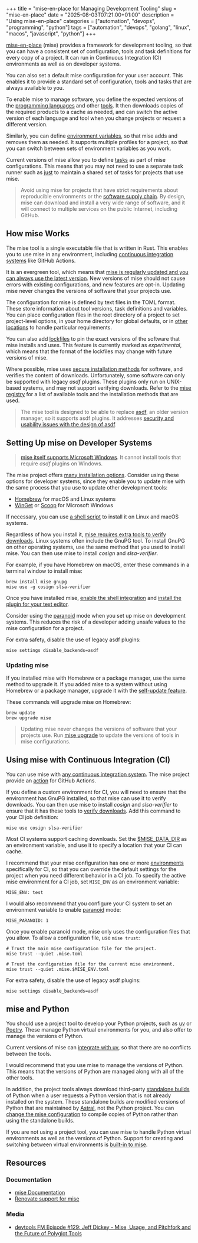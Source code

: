 +++
title = "mise-en-place for Managing Development Tooling"
slug = "mise-en-place"
date = "2025-08-03T07:21:00+01:00"
description = "Using mise-en-place"
categories = ["automation", "devops", "programming", "python"]
tags = ["automation", "devops", "golang", "linux", "macos", "javascript", "python"]
+++

[mise-en-place](https://mise.jdx.dev/) (mise) provides a framework for development tooling, so that you can have a consistent set of configuration, tools and task definitions for every copy of a project. It can run in Continuous Integration (CI) environments as well as on developer systems.

You can also set a default mise configuration for your user account. This enables it to provide a standard set of configuration, tools and tasks that are always available to you.

To enable mise to manage software, you define the expected versions of the [programming languages](https://mise.jdx.dev/core-tools.html) and other [tools](https://mise.jdx.dev/registry.html#tools). It then downloads copies of the required products to a cache as needed, and can switch the active version of each language and tool when you change projects or request a different version.

Similarly, you can define [environment variables](https://mise.jdx.dev/environments/), so that mise adds and removes them as needed. It supports multiple profiles for a project, so that you can switch between sets of environment variables as you work.

Current versions of mise allow you to define [tasks](https://mise.jdx.dev/tasks/) as part of mise configurations. This means that you may not need to use a separate task runner such as [just](https://www.stuartellis.name/articles/just-task-runner/) to maintain a shared set of tasks for projects that use mise.

> Avoid using mise for projects that have strict requirements about reproducible environments or the [software supply chain](https://en.wikipedia.org/wiki/Software_supply_chain). By design, mise can download and install a very wide range of software, and it will connect to multiple services on the public Internet, including GitHub.

## How mise Works

The mise tool is a single executable file that is written in Rust. This enables you to use mise in any environment, including [continuous integration systems](https://mise.jdx.dev/continuous-integration.html) like GitHub Actions.

It is an evergreen tool, which means that [mise is regularly updated and you can always use the latest version](https://mise.jdx.dev/roadmap.html#versioning). New versions of mise should not cause errors with existing configurations, and new features are opt-in. Updating mise never changes the versions of software that your projects use.

The configuration for mise is defined by text files in the TOML format. These store information about tool versions, task definitions and variables. You can place configuration files in the root directory of a project to set project-level options, in your home directory for global defaults, or in [other locations](https://mise.jdx.dev/configuration.html) to handle particular requirements.

You can also add [lockfiles](https://mise.jdx.dev/dev-tools/mise-lock.html) to pin the exact versions of the software that mise installs and uses. This feature is currently marked as _experimental_, which means that the format of the lockfiles may change with future versions of mise.

Where possible, mise uses [secure installation methods](https://mise.jdx.dev/registry.html#backends) for software, and verifies the content of downloads. Unfortunately, some software can only be supported with legacy _asdf_ plugins. These plugins only run on UNIX-based systems, and may not support verifying downloads. Refer to the [mise registry](https://mise.jdx.dev/registry.html#tools) for a list of available tools and the installation methods that are used.

> The mise tool is designed to be able to replace [asdf](https://asdf-vm.com/), an older version manager, so it supports asdf plugins. It addresses [security and usability issues with the design of asdf](https://mise.jdx.dev/dev-tools/comparison-to-asdf.html).

## Setting Up mise on Developer Systems

> [mise itself supports Microsoft Windows](https://mise.jdx.dev/faq.html#windows-support). It cannot install tools that require _asdf_ plugins on Windows.

The mise project offers [many installation options](https://mise.jdx.dev/installing-mise.html). Consider using these options for developer systems, since they enable you to update mise with the same process that you use to update other development tools:

- [Homebrew](http://brew.sh/) for macOS and Linux systems
- [WinGet](https://learn.microsoft.com/en-us/windows/package-manager/winget/) or [Scoop](https://scoop.sh/) for Microsoft Windows

If necessary, you can use [a shell script](https://mise.jdx.dev/installing-mise.html#https-mise-run) to install it on Linux and macOS systems.

Regardless of how you install it, [mise requires extra tools to verify downloads](https://mise.jdx.dev/tips-and-tricks.html#software-verification). Linux systems often include the GnuPG tool. To install GnuPG on other operating systems, use the same method that you used to install mise. You can then use mise to install _cosign_ and _slsa-verifier_.

For example, if you have Homebrew on macOS, enter these commands in a terminal window to install mise:

```shell
brew install mise gnupg
mise use -g cosign slsa-verifier
```

Once you have installed mise, [enable the shell integration](https://mise.jdx.dev/installing-mise.html#shells) and [install the plugin for your text editor](https://mise.jdx.dev/ide-integration.html).

Consider using the [paranoid](https://mise.jdx.dev/paranoid.html) mode when you set up mise on development systems. This reduces the risk of a developer adding unsafe values to the mise configuration for a project.

For extra safety, disable the use of legacy asdf plugins:

```shell
mise settings disable_backends=asdf
```

### Updating mise

If you installed mise with Homebrew or a package manager, use the same method to upgrade it. If you added mise to a system without using Homebrew or a package manager, upgrade it with the [self-update feature](https://mise.jdx.dev/cli/self-update.html#mise-self-update).

These commands will upgrade mise on Homebrew:

```shell
brew update
brew upgrade mise
```

> Updating mise never changes the versions of software that your projects use. Run [mise upgrade](https://mise.jdx.dev/cli/upgrade.html#mise-upgrade) to update the versions of tools in mise configurations.

## Using mise with Continuous Integration (CI)

You can use mise with [any continuous integration system](https://mise.jdx.dev/continuous-integration.html). The mise project provide an [action](https://mise.jdx.dev/continuous-integration.html#github-actions) for GitHub Actions.

If you define a custom environment for CI, you will need to ensure that the environment has GnuPG installed, so that mise can use it to verify downloads. You can then use mise to install _cosign_ and _slsa-verifier_ to ensure that it has these tools to [verify downloads](https://mise.jdx.dev/tips-and-tricks.html#software-verification). Add this command to your CI job definition:

```shell
mise use cosign slsa-verifier
```

Most CI systems support caching downloads. Set the [$MISE_DATA_DIR](https://mise.jdx.dev/directories.html#local-share-mise) as an environment variable, and use it to specify a location that your CI can cache.

I recommend that your mise configuration has one or more [environments](https://mise.jdx.dev/configuration/environments.html#config-environments) specifically for CI, so that you can override the default settings for the project when you need different behavior in a CI job. To specify the active mise environment for a CI job, set `MISE_ENV` as an environment variable:

```shell
MISE_ENV: test
```

I would also recommend that you configure your CI system to set an environment variable to enable [paranoid](https://mise.jdx.dev/paranoid.html) mode:

```shell
MISE_PARANOID: 1
```

Once you enable paranoid mode, mise only uses the configuration files that you allow. To allow a configuration file, use `mise trust`:

```shell
# Trust the main mise configuration file for the project.
mise trust --quiet .mise.toml

# Trust the configuration file for the current mise environment.
mise trust --quiet .mise.$MISE_ENV.toml
```

For extra safety, disable the use of legacy asdf plugins:

```shell
mise settings disable_backends=asdf
```

## mise and Python

You should use a project tool to develop your Python projects, such as [uv](https://docs.astral.sh/uv/) or [Poetry](https://python-poetry.org/). These manage Python virtual environments for you, and also offer to manage the versions of Python.

Current versions of mise can [integrate with uv](https://mise.jdx.dev/mise-cookbook/python.html#mise-uv), so that there are no conflicts between the tools.

I would recommend that you use mise to manage the versions of Python. This means that the versions of Python are managed along with all of the other tools.

In addition, the project tools always download third-party [standalone builds](https://gregoryszorc.com/docs/python-build-standalone/main/) of Python when a user requests a Python version that is not already installed on the system. These standalone builds are modified versions of Python that are maintained by [Astral](https://astral.sh/), not the Python project. You can [change the mise configuration](https://mise.jdx.dev/lang/python.html#precompiled-python-binaries) to compile copies of Python rather than using the standalone builds.

If you are not using a project tool, you can use mise to handle Python virtual environments as well as the versions of Python. Support for creating and switching between virtual environments is [built-in to mise](https://mise.jdx.dev/lang/python.html#automatic-virtualenv-activation).

## Resources

### Documentation

- [mise Documentation](https://mise.jdx.dev/)
- [Renovate support for mise](https://docs.renovatebot.com/modules/manager/mise/)

### Media

- [devtools FM Episode #129: Jeff Dickey - Mise, Usage, and Pitchfork and the Future of Polyglot Tools](https://www.devtools.fm/episode/129)
